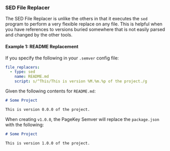 ### SED File Replacer

The SED File Replacer is unlike the others in that it executes the `sed` program to perform a very flexible replace on any file. This is helpful when you have references to versions buried somewhere that is not easily parsed and changed by the other tools.

#### Example 1: README Replacement

If you specify the following in your `.semver` config file:

```yaml
file_replacers:
  - type: sed
    name: README.md
    script: s/^This/This is version %M.%m.%p of the project./g
```

Given the following contents for `README.md`:

```md
# Some Project

This is version 0.0.0 of the project.
```

When creating `v1.0.0`, the PageKey Semver will replace the `package.json` with the following:

```md
# Some Project

This is version 1.0.0 of the project.
```
